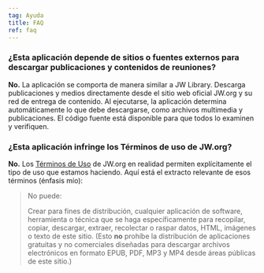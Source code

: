 ```yaml
---
tag: Ayuda
title: FAQ
ref: faq
---
```


### ¿Esta aplicación depende de sitios o fuentes externos para descargar publicaciones y contenidos de reuniones?

**No.** La aplicación se comporta de manera similar a JW Library. Descarga publicaciones y medios directamente desde el sitio web oficial JW.org y su red de entrega de contenido. Al ejecutarse, la aplicación determina automáticamente lo que debe descargarse, como archivos multimedia y publicaciones. El código fuente está disponible para que todos lo examinen y verifiquen.

### ¿Esta aplicación infringe los Términos de uso de JW.org?

**No.** Los [Términos de Uso](https://www.jw.org/finder?docid=1011511&prefer=content) de JW.org en realidad permiten explícitamente el tipo de uso que estamos haciendo. Aquí está el extracto relevante de esos términos (énfasis mío):

> No puede:
> 
> Crear para fines de distribución, cualquier aplicación de software, herramienta o técnica que se haga específicamente para recopilar, copiar, descargar, extraer, recolectar o raspar datos, HTML, imágenes o texto de este sitio. (Esto **no** prohíbe la distribución de aplicaciones gratuitas y no comerciales diseñadas para descargar archivos electrónicos en formato EPUB, PDF, MP3 y MP4 desde áreas públicas de este sitio.)
